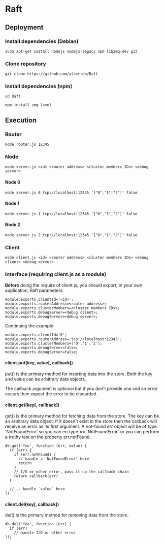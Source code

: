 # Raft
## Deployment
### Install dependencies (Debian)
`sudo apt-get install nodejs nodejs-legacy npm libzmq-dev git`
### Clone repository
`git clone https://github.com/albertdb/Raft`
### Install dependencies (npm)
`cd Raft`

`npm install zmq level`
## Execution
### Router
`node router.js 12345`
### Node
`node server.js <id> <router address> <cluster members IDs> <debug server>`
#### Node 0
`node server.js 0 tcp://localhost:12345 '["0","1","2"]' false`
#### Node 1
`node server.js 1 tcp://localhost:12345 '["0","1","2"]' false`
#### Node 2
`node server.js 2 tcp://localhost:12345 '["0","1","2"]' false`
### Client
`node client.js <id> <router address> <cluster members IDs> <debug client> <debug server>`
### Interface (requiring client.js as a module)
**Before** doing the require of client.js, you should export, in your own application, Raft parameters:
```
module.exports.clientId='<id>';
module.exports.routerAddress=<router address>;
module.exports.clusterMembers=<cluster members IDs>;
module.exports.debugServer=<debug client>;
module.exports.debugServer=<debug server>;
```
Continuing the example:
```
module.exports.clientId='0';
module.exports.routerAddress='tcp://localhost:12345';
module.exports.clusterMembers=['0','1','2'];
module.exports.debugServer=false;
module.exports.debugServer=false;
```
#### client.put(key, value[, callback])
put() is the primary method for inserting data into the store. Both the key and value can be arbitrary data objects.

The callback argument is optional but if you don't provide one and an error occurs then expect the error to be discarded.
#### client.get(key[, callback])
get() is the primary method for fetching data from the store. The key can be an arbitrary data object. If it doesn't exist in the store then the callback will receive an error as its first argument. A not-found err object will be of type 'NotFoundError' so you can err.type == 'NotFoundError' or you can perform a truthy test on the property err.notFound.
```
db.get('foo', function (err, value) {
  if (err) {
    if (err.notFound) {
      // handle a 'NotFoundError' here
      return
    }
    // I/O or other error, pass it up the callback chain
    return callback(err)
  }

  // .. handle `value` here
})
```
#### client.del(key[, callback])
del() is the primary method for removing data from the store.
```
db.del('foo', function (err) {
  if (err)
    // handle I/O or other error
});
```